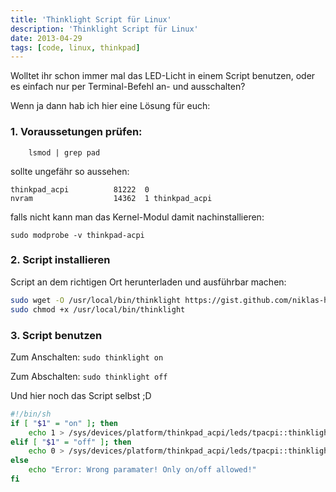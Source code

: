 ```yaml
---
title: 'Thinklight Script für Linux'
description: 'Thinklight Script für Linux'
date: 2013-04-29
tags: [code, linux, thinkpad]
---
```


Wolltet ihr schon immer mal das LED-Licht in einem Script benutzen, oder es einfach nur per Terminal-Befehl an- und ausschalten?

Wenn ja dann hab ich hier eine Lösung für euch:

### 1. Voraussetungen prüfen:

```
    lsmod | grep pad
```

sollte ungefähr so aussehen:


```
thinkpad_acpi          81222  0 
nvram                  14362  1 thinkpad_acpi
```

falls nicht kann man das Kernel-Modul damit nachinstallieren:

```
sudo modprobe -v thinkpad-acpi
```

### 2. Script installieren

Script an dem richtigen Ort herunterladen und ausführbar machen:

``` bash
sudo wget -O /usr/local/bin/thinklight https://gist.github.com/niklas-heer/5490084/raw/990ab4c0ec70a39791b4369fddc2e12498c82cd0/thinklight
sudo chmod +x /usr/local/bin/thinklight
```

### 3. Script benutzen

Zum Anschalten:
`sudo thinklight on`

Zum Abschalten:
`sudo thinklight off`

Und hier noch das Script selbst ;D

``` bash
#!/bin/sh
if [ "$1" = "on" ]; then
    echo 1 > /sys/devices/platform/thinkpad_acpi/leds/tpacpi::thinklight/brightness 
elif [ "$1" = "off" ]; then
    echo 0 > /sys/devices/platform/thinkpad_acpi/leds/tpacpi::thinklight/brightness 
else
    echo "Error: Wrong paramater! Only on/off allowed!"
fi
```

